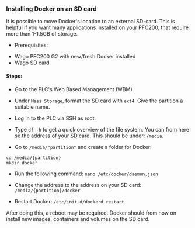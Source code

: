 ### Installing Docker on an SD card
It is possible to move Docker's location to an external SD-card. This is helpful if you want many applications installed on your PFC200, that require more than 1-1.5GB of storage.

* Prerequisites: 
- Wago PFC200 G2 with new/fresh Docker installed
- Wago SD card

#### Steps:
- Go to the PLC's Web Based Management (WBM).
- Under `Mass Storage`, format the SD card with `ext4`. Give the partition a suitable name.

- Log in to the PLC via SSH as root.
- Type `df -h` to get a quick overview of the file system. You can from here se the address of your SD card. This should be under: `/media`.
- Go to `/media/"partition"` and create a folder for Docker:
```
cd /media/{partition}
mkdir docker
```
- Run the following command: `nano /etc/docker/daemon.json`
- Change the address to the address on your SD card: `/media/{partition}/docker`

- Restart Docker: `/etc/init.d/dockerd restart`

After doing this, a reboot may be required. Docker should from now on install new images, containers and volumes on the SD card.